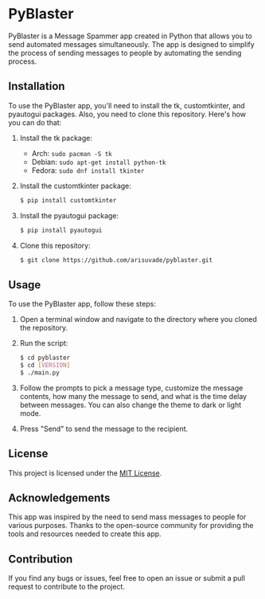 # PyBlaster
PyBlaster is a Message Spammer app created in Python that allows you to send automated messages simultaneously. The app is designed to simplify the process of sending messages to people by automating the sending process.

## Installation
To use the PyBlaster app, you'll need to install the tk, customtkinter, and pyautogui packages. Also, you need to clone this repository. Here's how you can do that:

1. Install the tk package: 
    - Arch: `sudo pacman -S tk`
    - Debian: `sudo apt-get install python-tk`
    - Fedora: `sudo dnf install tkinter`

2. Install the customtkinter package:
    ```bash
    $ pip install customtkinter
    ```

3. Install the pyautogui package:
    ```bash
    $ pip install pyautogui
    ```

4. Clone this repository:
    ```bash
    $ git clone https://github.com/arisuvade/pyblaster.git
    ```

## Usage
To use the PyBlaster app, follow these steps:

1. Open a terminal window and navigate to the directory where you cloned the repository.

2. Run the script:
    ```bash
    $ cd pyblaster
    $ cd [VERSION]
    $ ./main.py
    ```

3. Follow the prompts to pick a message type, customize the message contents, how many the message to send, and what is the time delay between messages. You can also change the theme to dark or light mode.

4. Press "Send" to send the message to the recipient.

## License
This project is licensed under the [MIT License](https://github.com/arisuvade/pyblaster/blob/main/LICENSE).

## Acknowledgements
This app was inspired by the need to send mass messages to people for various purposes. Thanks to the open-source community for providing the tools and resources needed to create this app.

## Contribution
If you find any bugs or issues, feel free to open an issue or submit a pull request to contribute to the project.
